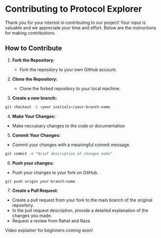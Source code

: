# Contributing to Protocol Explorer

Thank you for your interest in contributing to our project! Your input is valuable and we appreciate your time and effort. Below are the instructions for making contributions.

## How to Contribute

1. **Fork the Repository:**
   - Fork the repository to your own GitHub account.

2. **Clone the Repository:**
   - Clone the forked repository to your local machine.

3. **Create a new branch:**

  ```bash
  git checkout -b <your initials>/your-branch-name
  ```

4. **Make Your Changes:**
  - Make neccasary changes to the code or documentation

5. **Commit Your Changes:**
  - Commit your changes with a meaningful commit message.

  ```bash
  git commit -m "Brief description of changes made"
  ```

6. **Push your changes:**
  - Push your changes to your fork on GitHub.

  ```bash
  git push origin your-branch-name
  ```

7. **Create a Pull Request:**
  - Create a pull request from your fork to the main branch of the original repository.
  - In the pull request description, provide a detailed explanation of the changes you made.
  - Request a review from Rahat and Raza 

Video explainer for beginners coming soon!